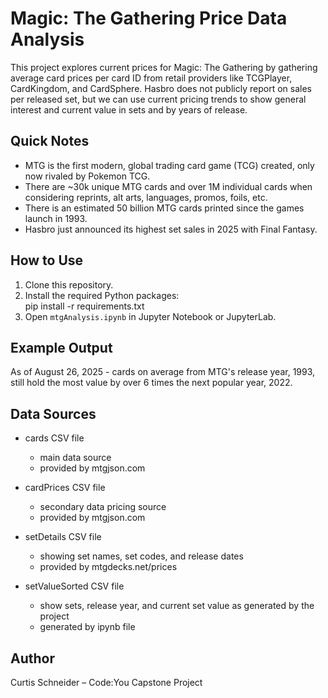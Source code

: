 # Magic: The Gathering Price Data Analysis
This project explores current prices for Magic: The Gathering by gathering average card prices per card ID from retail providers like TCGPlayer, CardKingdom, and CardSphere. Hasbro does not publicly report on sales per released set, but we can use current pricing trends to show general interest and current value in sets and by years of release.

## Quick Notes
- MTG is the first modern, global trading card game (TCG) created, only now rivaled by Pokemon TCG.  
- There are ~30k unique MTG cards and over 1M individual cards when considering reprints, alt arts, languages, promos, foils, etc.  
- There is an estimated 50 billion MTG cards printed since the games launch in 1993.  
- Hasbro just announced its highest set sales in 2025 with Final Fantasy.

## How to Use
1. Clone this repository.
2. Install the required Python packages:  
   pip install -r requirements.txt
3. Open `mtgAnalysis.ipynb` in Jupyter Notebook or JupyterLab.

## Example Output
As of August 26, 2025 - cards on average from MTG's release year, 1993, still hold the most value by over 6 times the next popular year, 2022.

## Data Sources
- cards CSV file
    * main data source
    * provided by mtgjson.com

- cardPrices CSV file
    * secondary data pricing source
    * provided by mtgjson.com
- setDetails CSV file
    * showing set names, set codes, and release dates
    * provided by mtgdecks.net/prices
- setValueSorted CSV file
    * show sets, release year, and current set value as generated by the project
    * generated by ipynb file


## Author
Curtis Schneider – Code:You Capstone Project